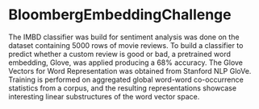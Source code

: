 # BloombergEmbeddingChallenge
The IMBD classifier was build for sentiment analysis was done on the dataset containing 5000 rows of movie reviews. To build a classifier to predict whether a custom review is good or bad, a pretrained word embedding, Glove, was applied producing a 68% accuracy. The Glove Vectors for Word Representation was obtained from Stanford NLP GloVe. Training is performed on aggregated global word-word co-occurrence statistics from a corpus, and the resulting representations showcase interesting linear substructures of the word vector space.
